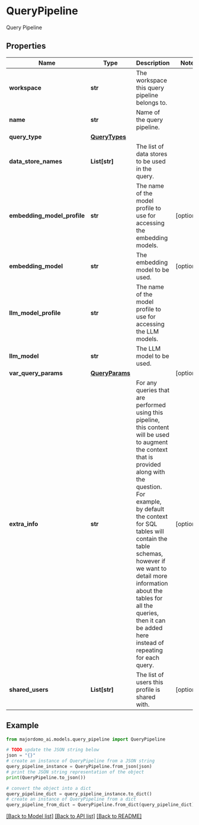 # QueryPipeline

Query Pipeline

## Properties

Name | Type | Description | Notes
------------ | ------------- | ------------- | -------------
**workspace** | **str** | The workspace this query pipeline belongs to. | 
**name** | **str** | Name of the query pipeline. | 
**query_type** | [**QueryTypes**](QueryTypes.md) |  | 
**data_store_names** | **List[str]** | The list of data stores to be used in the query. | 
**embedding_model_profile** | **str** | The name of the model profile to use for accessing the embedding models. | [optional] 
**embedding_model** | **str** | The embedding model to be used. | [optional] 
**llm_model_profile** | **str** | The name of the model profile to use for accessing the LLM models. | 
**llm_model** | **str** | The LLM model to be used. | 
**var_query_params** | [**QueryParams**](QueryParams.md) |  | [optional] 
**extra_info** | **str** | For any queries that are performed using this pipeline, this content will be  used to augment the context that is provided along with the question. For example,  by default the context for SQL tables will contain the table schemas, however if we  want to detail more information about the tables for all the queries, then it can  be added here instead of repeating for each query.  | [optional] 
**shared_users** | **List[str]** | The list of users this profile is shared with. | [optional] 

## Example

```python
from majordomo_ai.models.query_pipeline import QueryPipeline

# TODO update the JSON string below
json = "{}"
# create an instance of QueryPipeline from a JSON string
query_pipeline_instance = QueryPipeline.from_json(json)
# print the JSON string representation of the object
print(QueryPipeline.to_json())

# convert the object into a dict
query_pipeline_dict = query_pipeline_instance.to_dict()
# create an instance of QueryPipeline from a dict
query_pipeline_from_dict = QueryPipeline.from_dict(query_pipeline_dict)
```
[[Back to Model list]](../README.md#documentation-for-models) [[Back to API list]](../README.md#documentation-for-api-endpoints) [[Back to README]](../README.md)


